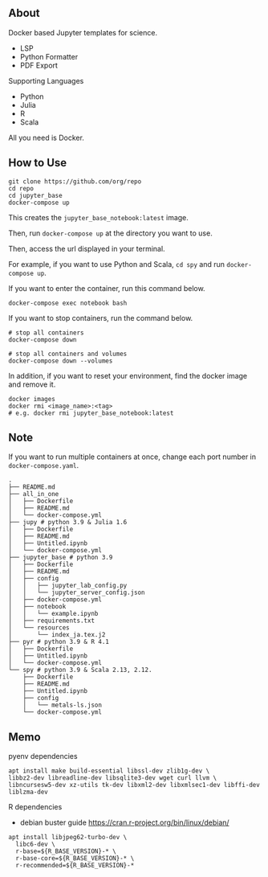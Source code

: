 ## About
Docker based Jupyter templates for science.

- LSP
- Python Formatter
- PDF Export

Supporting Languages
- Python
- Julia
- R
- Scala


All you need is Docker.

## How to Use

```shell
git clone https://github.com/org/repo
cd repo
cd jupyter_base
docker-compose up
```
This creates the `jupyter_base_notebook:latest` image.

Then, run `docker-compose up` at the directory you want to use.

Then, access the url displayed in your terminal.

For example, if you want to use Python and Scala, `cd spy` and run `docker-compose up`.

If you want to enter the container, run this command below.

```shell
docker-compose exec notebook bash
```

If you want to stop containers, run the command below.
```shell
# stop all containers
docker-compose down

# stop all containers and volumes
docker-compose down --volumes
```

In addition, if you want to reset your environment, find the docker image and remove it.
```shell
docker images
docker rmi <image_name>:<tag>
# e.g. docker rmi jupyter_base_notebook:latest
```
## Note
If you want to run multiple containers at once, change each port number in `docker-compose.yaml`. 

```shell
.
├── README.md
├── all_in_one
│   ├── Dockerfile
│   ├── README.md
│   └── docker-compose.yml
├── jupy # python 3.9 & Julia 1.6
│   ├── Dockerfile
│   ├── README.md
│   ├── Untitled.ipynb
│   └── docker-compose.yml
├── jupyter_base # python 3.9
│   ├── Dockerfile
│   ├── README.md
│   ├── config
│   │   ├── jupyter_lab_config.py
│   │   └── jupyter_server_config.json
│   ├── docker-compose.yml
│   ├── notebook
│   │   └── example.ipynb
│   ├── requirements.txt
│   └── resources
│       └── index_ja.tex.j2
├── pyr # python 3.9 & R 4.1
│   ├── Dockerfile
│   ├── Untitled.ipynb
│   └── docker-compose.yml
└── spy # python 3.9 & Scala 2.13, 2.12.
    ├── Dockerfile
    ├── README.md
    ├── Untitled.ipynb
    ├── config
    │   └── metals-ls.json
    └── docker-compose.yml
```


## Memo

pyenv dependencies

```shell
apt install make build-essential libssl-dev zlib1g-dev \
libbz2-dev libreadline-dev libsqlite3-dev wget curl llvm \
libncursesw5-dev xz-utils tk-dev libxml2-dev libxmlsec1-dev libffi-dev liblzma-dev
```

R dependencies

- debian buster guide https://cran.r-project.org/bin/linux/debian/

```shell
apt install libjpeg62-turbo-dev \
  libc6-dev \
  r-base=${R_BASE_VERSION}-* \
  r-base-core=${R_BASE_VERSION}-* \
  r-recommended=${R_BASE_VERSION}-*
```
